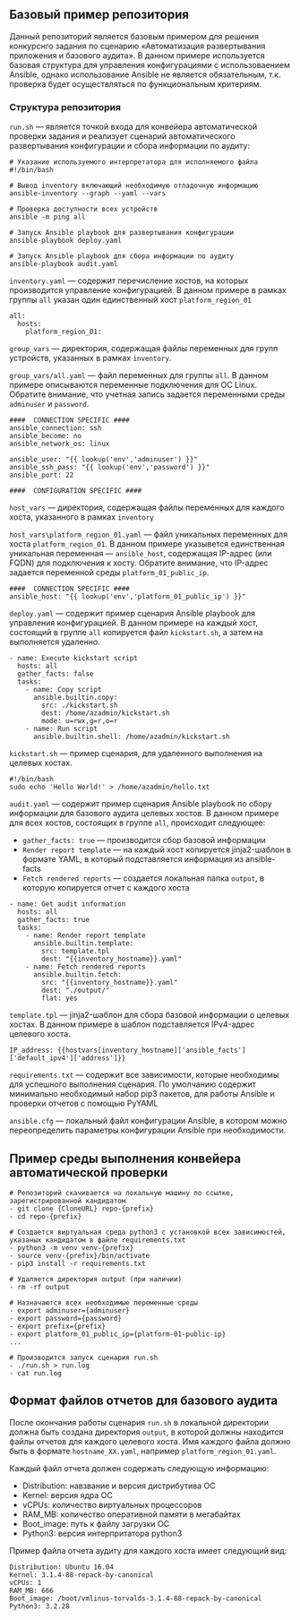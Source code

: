 ## Базовый пример репозитория

Данный репозиторий является базовым примером для решения конкурснго задания по сценарию «Автоматизация развертывания приложения и базового аудита».
В данном примере используется базовая структура для управления конфигурациями с использоваением Ansible, однако использование Ansible не является обязательным, т.к. проверка будет осуществляться по функциональным критериям.

### Структура репозитория
`run.sh` — является точкой входа для конвейера автоматической проверки задания и реализует сценарий автоматического развертывания конфигурации и сбора информации по аудиту:

```
# Указание используемого интерпретатора для исполняемого файла
#!/bin/bash

# Вывод inventory включающий необходимую отладочную информацию
ansible-inventory --graph --yaml --vars

# Проверка доступности всех устройств
ansible -m ping all 

# Запуск Ansible playbook для развертывания конфигурации
ansible-playbook deploy.yaml

# Запуск Ansible playbook для сбора информации по аудиту
ansible-playbook audit.yaml
```
`inventory.yaml` — содержит перечисление хостов, на которых производится управление конфигурацией. В данном примере в рамках группы `all` указан один единственный хост `platform_region_01`

```
all: 
  hosts:
    platform_region_01:
```

`group_vars` — директория, содержащая файлы переменных для групп устройств, указанных в рамках `inventory`.

`group_vars/all.yaml` — файл переменных для группы `all`. В данном примере описываются переменные подключения для ОС Linux. Обратите внимание, что учетная запись задается переменными среды `adminuser` и `password`. 

```
####  CONNECTION SPECIFIC ####
ansible_connection: ssh
ansible_become: no
ansible_network_os: linux

ansible_user: "{{ lookup('env','adminuser') }}"
ansible_ssh_pass: "{{ lookup('env','password') }}"
ansible_port: 22

####  CONFIGURATION SPECIFIC ####
```

`host_vars` — директория, содержащая файлы переменных для каждого хоста, указанного в рамках `inventory`

`host_vars\platform_region_01.yaml` — файл уникальных переменных для хоста `platform_region_01`. В данном примере указывется единственная уникальная переменная — `ansible_host`, содержащая IP-адрес (или FQDN) для подключения к хосту. Обратите внимание, что IP-адрес задается переменной среды `platform_01_public_ip`. 


```
####  CONNECTION SPECIFIC ####
ansible_host: "{{ lookup('env','platform_01_public_ip') }}"
```

`deploy.yaml` — содержит пример сценария Ansible playbook для управления конфигурацией. В данном примере на каждый хост, состоящий в группе `all` копируется файл `kickstart.sh`, а затем на выполняется удаленно.

```
- name: Execute kickstart script
  hosts: all
  gather_facts: false
  tasks:
    - name: Copy script
      ansible.builtin.copy:
        src: ./kickstart.sh
        dest: /home/azadmin/kickstart.sh
        mode: u=rwx,g=r,o=r
    - name: Run script
      ansible.builtin.shell: /home/azadmin/kickstart.sh
```

`kickstart.sh` — пример сценария, для удаленного выполнения на целевых хостах. 

```
#!/bin/bash
sudo echo 'Hello World!' > /home/azadmin/hello.txt
```

`audit.yaml` — содержит пример сценария Ansible playbook по сбору информации для базового аудита целевых хостов. В данном примере для всех хостов, состоящих в группе `all`, происходит следующее:
 - `gather_facts: true` — производится сбор базовой информации 
 - `Render report template` — на каждый хост копируется jinja2-шаблон в формате YAML, в который подставляется информация из ansible-facts
 - `Fetch rendered reports` — создается локальная папка `output`, в которую копируется отчет с каждого хоста
 
```
- name: Get audit information
  hosts: all
  gather_facts: true
  tasks:
    - name: Render report template
      ansible.builtin.template:
        src: template.tpl
        dest: "{{inventory_hostname}}.yaml"
    - name: Fetch rendered reports
      ansible.builtin.fetch:
        src: "{{inventory_hostname}}.yaml"
        dest: "./output/"
        flat: yes
```

`template.tpl` — jinja2-шаблон для сбора базовой информации о целевых хостах. В данном примере в шаблон подставляется IPv4-адрес целевого хоста.

```
IP_address: {{hostvars[inventory_hostname]['ansible_facts']['default_ipv4']['address']}}
```

`requirements.txt` — содержит все зависимости, которые необходимы для успешного выполнения сценария. По умолчанию содержит минимально необходимый набор pip3 пакетов, для работы Ansible и проверки отчетов с помощью PyYAML

`ansible.cfg` — локальный файл конфигурации Ansible, в котором можно переопределить параметры конфигурации Ansible при необходимости.

## Пример среды выполнения конвейера автоматической проверки

```
# Репозиторий скачивается на локальную машину по ссылке, зарегистрированной кандидатом
- git clone {CloneURL} repo-{prefix}
- cd repo-{prefix}

# Создается виртуальная среда python3 с установкой всех зависимостей, указаных кандидатом в файле requirements.txt
- python3 -m venv venv-{prefix}          
- source venv-{prefix}/bin/activate
- pip3 install -r requirements.txt

# Удаляется директория output (при наличии)
- rm -rf output

# Назначаются всех необходимые переменные среды
- export adminuser={adminuser}
- export password={password}
- export prefix={prefix}
- export platform_01_public_ip={platform-01-public-ip}
...

# Производится запуск сценария run.sh
- ./run.sh > run.log
- cat run.log
```

## Формат файлов отчетов для базового аудита

После окончания работы сценария `run.sh` в локальной директории должна быть создана директория `output`, в которой должны находится файлы отчетов для каждого целевого хоста. Имя каждого файла должно быть в формате `hostname_XX.yaml`, например `platform_region_01.yaml`.

Каждый файл отчета должен содержать следующую информацию:

- Distribution: навзвание и версия дистрибутива ОС
- Kernel: версия ядра ОС
- vCPUs: количество виртуальных процессоров
- RAM_MB: количество оперативной памяти в мегабайтах
- Boot_image: путь к файлу загрузки ОС
- Python3: версия интерпритатора python3

Пример файла отчета аудиту для каждого хоста имеет следующий вид:

```
Distribution: Ubuntu 16.04
Kernel: 3.1.4-88-repack-by-canonical
vCPUs: 1
RAM_MB: 666
Boot_image: /boot/vmlinus-torvalds-3.1.4-88-repack-by-canonical
Python3: 3.2.28
```
